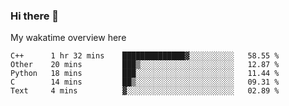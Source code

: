 ### Hi there 👋

<!--
**Jassy930/Jassy930** is a ✨ _special_ ✨ repository because its `README.md` (this file) appears on your GitHub profile.

Here are some ideas to get you started:

- 🔭 I’m currently working on ...
- 🌱 I’m currently learning ...
- 👯 I’m looking to collaborate on ...
- 🤔 I’m looking for help with ...
- 💬 Ask me about ...
- 📫 How to reach me: ...
- 😄 Pronouns: ...
- ⚡ Fun fact: ...
-->

My wakatime overview here
<!--START_SECTION:waka-->
```text
C++      1 hr 32 mins    ██████████████▓░░░░░░░░░░   58.55 % 
Other    20 mins         ███▒░░░░░░░░░░░░░░░░░░░░░   12.87 % 
Python   18 mins         ███░░░░░░░░░░░░░░░░░░░░░░   11.44 % 
C        14 mins         ██▒░░░░░░░░░░░░░░░░░░░░░░   09.31 % 
Text     4 mins          ▓░░░░░░░░░░░░░░░░░░░░░░░░   02.89 % 
```
<!--END_SECTION:waka-->
